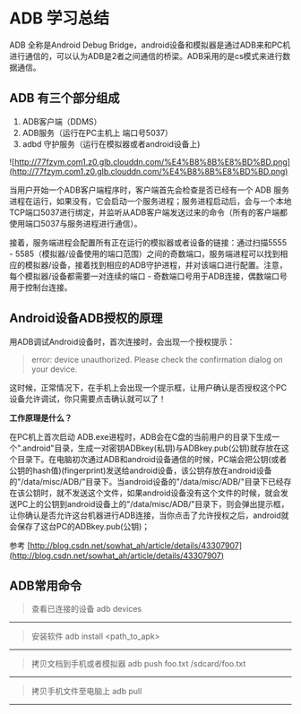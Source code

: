 ﻿

# ADB 学习总结

ADB 全称是Android Debug Bridge，android设备和模拟器是通过ADB来和PC机进行通信的，可以认为ADB是2者之间通信的桥梁。ADB采用的是cs模式来进行数据通信。

## ADB 有三个部分组成
  
 1. ADB客户端（DDMS）
 2. ADB服务（运行在PC主机上 端口号5037）
 3. adbd 守护服务（运行在模拟器或者android设备上)



![http://77fzym.com1.z0.glb.clouddn.com/%E4%B8%8B%E8%BD%BD.png](http://77fzym.com1.z0.glb.clouddn.com/%E4%B8%8B%E8%BD%BD.png)

当用户开始一个ADB客户端程序时，客户端首先会检查是否已经有一个 ADB 服务进程在运行，如果没有，它会启动一个服务进程；服务进程启动后，会与一个本地TCP端口5037进行绑定，并监听从ADB客户端发送过来的命令（所有的客户端都使用端口5037与服务进程进行通信）。

接着，服务端进程会配置所有正在运行的模拟器或者设备的链接：通过扫描5555 - 5585（模拟器/设备使用的端口范围）之间的奇数端口，服务端进程可以找到相应的模拟器/设备，接着找到相应的ADB守护进程，并对该端口进行配置。注意，每个模拟器/设备都需要一对连续的端口 - 奇数端口号用于ADB连接，偶数端口号用于控制台连接。


## Android设备ADB授权的原理

用ADB调试Android设备时，首次连接时，会出现一个授权提示：

> error: device unauthorized. Please check the confirmation dialog on your device.

这时候，正常情况下，在手机上会出现一个提示框，让用户确认是否授权这个PC设备允许调试，你只需要点击确认就可以了！

**工作原理是什么？**

在PC机上首次启动 ADB.exe进程时，ADB会在C盘的当前用户的目录下生成一个".android"目录，生成一对密钥ADBkey(私钥)与ADBkey.pub(公钥)就存放在这个目录下。在电脑初次通过ADB和android设备通信的时候，PC端会把公钥(或者公钥的hash值)(fingerprint)发送给android设备，该公钥存放在android设备的"/data/misc/ADB/"目录下。当android设备的"/data/misc/ADB/"目录下已经存在该公钥时，就不发送这个文件，如果android设备没有这个文件的时候，就会发送PC上的公钥到android设备上的"/data/misc/ADB/"目录下，则会弹出提示框，让你确认是否允许这台机器进行ADB连接，当你点击了允许授权之后，android就会保存了这台PC的ADBkey.pub(公钥)；

参考 [http://blog.csdn.net/sowhat_ah/article/details/43307907](http://blog.csdn.net/sowhat_ah/article/details/43307907)

## ADB常用命令

> 查看已连接的设备
  adb devices

---

> 安装软件
adb install <path_to_apk>

---

> 拷贝文档到手机或者模拟器
adb push foo.txt /sdcard/foo.txt

---

> 拷贝手机文件至电脑上
adb pull <remote> <local>

---












 


 
    

